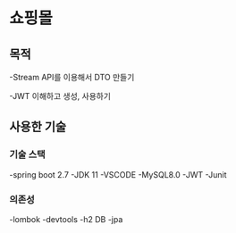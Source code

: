 # 쇼핑몰

## 목적
-Stream API를 이용해서 DTO 만들기

-JWT 이해하고 생성, 사용하기

## 사용한 기술
### 기술 스택
-spring boot 2.7 
-JDK 11
-VSCODE
-MySQL8.0
-JWT
-Junit
### 의존성
-lombok
-devtools
-h2 DB
-jpa
